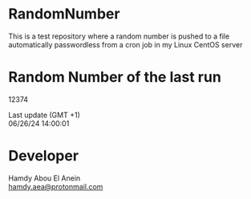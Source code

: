 # RandomNumber    
This is a test repository where a random number is pushed to a file automatically passwordless from a cron job in my Linux CentOS server    
# Random Number of the last run   
12374
      
Last update (GMT +1)    
06/26/24 14:00:01
# Developer    
Hamdy Abou El Anein   
hamdy.aea@protonmail.com
